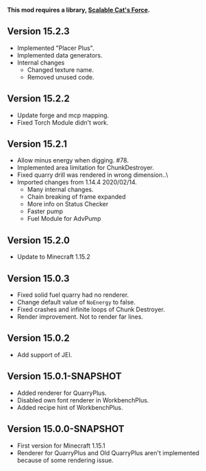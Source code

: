 **This mod requires a library, [Scalable Cat's Force](https://www.curseforge.com/minecraft/mc-mods/scalable-cats-force).**

## Version 15.2.3
* Implemented "Placer Plus".
* Implemented data generators.
* Internal changes
  * Changed texture name.
  * Removed unused code.

## Version 15.2.2
* Update forge and mcp mapping.
* Fixed Torch Module didn't work.

## Version 15.2.1
* Allow minus energy when digging. #78.
* Implemented area limitation for ChunkDestroyer.
* Fixed quarry drill was rendered in wrong dimension..\
* Imported changes from 1.14.4 2020/02/14.
    - Many internal changes.
    - Chain breaking of frame expanded
    - More info on Status Checker
    - Faster pump
    - Fuel Module for AdvPump

## Version 15.2.0
* Update to Minecraft 1.15.2

## Version 15.0.3
* Fixed solid fuel quarry had no renderer.
* Change default value of `NoEnergy` to false.
* Fixed crashes and infinite loops of Chunk Destroyer.
* Render improvement. Not to render far lines.

## Version 15.0.2
* Add support of JEI.

## Version 15.0.1-SNAPSHOT
* Added renderer for QuarryPlus.
* Disabled own font renderer in WorkbenchPlus.
* Added recipe hint of WorkbenchPlus.

## Version 15.0.0-SNAPSHOT
* First version for Minecraft 1.15.1
* Renderer for QuarryPlus and Old QuarryPlus aren't implemented because of some rendering issue.

